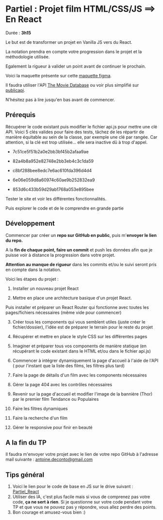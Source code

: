 # Partiel : Projet film HTML/CSS/JS ==> En React

Durée : **3h15**

Le but est de transformer un projet en Vanilla JS vers du React.

La notation prendra en compte votre progression dans le projet et la méthodologie utilisée.

Egalement la rigueur à valider un point avant de continuer le prochain.

Voici la maquette présente sur cette [maquette figma](https://www.figma.com/file/6BQDRzL55XUaDjXwVAMhLI/Projet-movie?node-id=0:1).

Il faudra utiliser l'API [The Movie Database](https://developer.themoviedb.org/reference/intro/getting-started) ou voir plus simplifié sur [publicapi](https://publicapi.dev/tm-db-api).

N'hésitez pas à lire jusqu'en bas avant de commencer.

## Prérequis

Récupérer le code existant puis modifier le fichier api.js pour mettre une clé API. Voici 5 clés valides pour faire des tests, tâchez de les répartir de manière équitable au sein de la classe, par exemple une clé par rangée. Car attention, si la clé est trop utilisée... elle sera inactive dû à trop d'appel.

- 7c51ce5f51b2a0e2bb3bf45b2afaa9ae

- 82a4b8a952e82748e2bb3eb4c3c1da59

- c8bf288bee8edc7e6ac610fda396d4d4

- 6e06e059d8a60974c60ae9b252832ea9

- 853d6c433b59d29ab1768a053e895bee

Tester le site et voir les différentes fonctionnalités.

Puis explorer le code et de le comprendre en grande partie

## Développement

Commencer par créer un **repo sur GitHub en public**, puis m'**envoyer le lien du repo.**

A la **fin de chaque point, faire un commit** et push les données afin que je puisse voir à distance la progression dans votre projet.

**Attention au manque de rigueur** dans les commits et/ou le suivi seront pris en compte dans la notation.

Voici les étapes du projet :

1. Installer un nouveau projet React

2. Mettre en place une architecture basique d'un projet React.

Puis installer et préparer un React Router qui fonctionne avec toutes les pages/fichiers nécessaires (même vide pour commencer)

3. Créer tous les components qui vous semblent utiles (juste créer le fichier/dossier), l'idée est de préparer le terrain pour le reste du projet

4. Récupérer et mettre en place le style CSS sur les différentes pages

5. Imaginer et préparer tous vos components de manière statique (en récupérant le code existant dans le HTML et/ou dans le fichier api.js)

6. Commencer à intégrer dynamiquement la page d'accueil à l'aide de l'API ( pour l'instant que la liste des films, les filtres plus tard)

7. Faire la page de détails d'un film avec les components nécessaires

8. Gérer la page 404 avec les contrôles nécessaires

9. Revenir sur la page d'accueil et modifier l'image de la bannière (Thor) par le premier film Tendance ou Populaires
10. Faire les filtres dynamiques
11. Faire la recherche d'un film

12. Gérer le responsive pour finir en beauté

## A la fin du TP

Il faudra m'envoyer votre projet avec le lien de votre repo GitHub à l'adresse mail suivante : <antoine.deconto@gmail.com>

## Tips général

1. Voici le lien pour le code de base en JS sur le drive suivant : [Partiel_React](https://drive.google.com/drive/folders/1ekx9rkKDoRbtk6tTvYYORe2gFI0XgZNo?usp=drive_link)
2. Utiliser des IA, c'est plus facile mais si vous de comprenez pas
   votre code, **ça ne sert à rien**. Si je questionne sur votre code
   pendant votre TP et que vous ne pouvez pas y répondre, vous allez
   perdre des points.
3. Bon courage et amusez-vous bien :)
